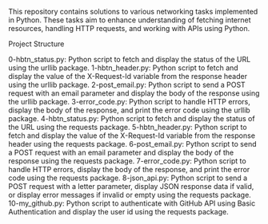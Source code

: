 This repository contains solutions to various networking tasks implemented in Python. These tasks aim to enhance understanding of fetching internet resources, handling HTTP requests, and working with APIs using Python.

Project Structure

0-hbtn_status.py: Python script to fetch and display the status of the URL using the urllib package.
1-hbtn_header.py: Python script to fetch and display the value of the X-Request-Id variable from the response header using the urllib package.
2-post_email.py: Python script to send a POST request with an email parameter and display the body of the response using the urllib package.
3-error_code.py: Python script to handle HTTP errors, display the body of the response, and print the error code using the urllib package.
4-hbtn_status.py: Python script to fetch and display the status of the URL using the requests package.
5-hbtn_header.py: Python script to fetch and display the value of the X-Request-Id variable from the response header using the requests package.
6-post_email.py: Python script to send a POST request with an email parameter and display the body of the response using the requests package.
7-error_code.py: Python script to handle HTTP errors, display the body of the response, and print the error code using the requests package.
8-json_api.py: Python script to send a POST request with a letter parameter, display JSON response data if valid, or display error messages if invalid or empty using the requests package.
10-my_github.py: Python script to authenticate with GitHub API using Basic Authentication and display the user id using the requests package.
